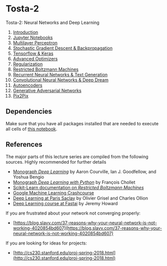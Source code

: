 # Tosta-2
Tosta-2: Neural Networks and Deep Learning

1. [Introduction](./notebooks/velkomstdrink.ipynb)
2. [Jupyter Notebooks](./notebooks/jupyter-intro.ipynb)
3. [Multilayer Perceptron](./notebooks/mlp.ipynb)
4. [Stochastic Gradient Descent & Backpropagation](./notebooks/sgd.ipynb)
5. [Tensorflow & Keras](./notebooks/tfSimp.ipynb)
6. [Advanced Optimizers](./notebooks/opt.ipynb)
7. [Regularization](./notebooks/reg.ipynb)
8. [Restricted Boltzmann Machines](./notebooks/rbm.ipynb)
9. [Recurrent Neural Networks & Text Generation](./notebooks/recurrent.ipynb)
10. [Convolutional Neural Networks & Deep Dream](./notebooks/conv.ipynb)
11. [Autoencoders](./notebooks/autoEnc.ipynb)
12. [Generative Adversarial Networks](./notebooks/gan.ipynb)
13. [Pix2Pix](./notebooks/pix2pix.ipynb)


## Dependencies
Make sure that you have all packages installed that are needed to execute all cells of [this notebook](./notebooks/tech_check.ipynb).

## References

The major parts of this lecture series are compiled from the following sources. Highly recommended for further details

* [Monograph *Deep Learning*](http://www.deeplearningbook.org/) by Aaron Courville, Ian J. Goodfellow, and Yoshua Bengio
* [Monograph *Deep Learning with Python*](https://github.com/fchollet) by François Chollet
* [Scikit-Learn documentation on *Restricted Boltzmann Machines*](http://scikit-learn.org/stable/modules/neural_networks_unsupervised.html)
* [Google Machine Learning Crashcourse](https://developers.google.com/machine-learning/crash-course/)
* [Deep Learning at Paris Saclay](https://github.com/m2dsupsdlclass/lectures-labs) by Olivier Grisel and Charles Ollion
* [Deep Learning course at Fastai](https://github.com/fastai/courses) by Jeremy Howard

If you are frustrated about your network not converging properly:

* [https://blog.slavv.com/37-reasons-why-your-neural-network-is-not-working-4020854bd607](https://blog.slavv.com/37-reasons-why-your-neural-network-is-not-working-4020854bd607)

If you are looking for ideas for projects:

* [http://cs230.stanford.edu/proj-spring-2018.html](http://cs230.stanford.edu/proj-spring-2018.html)
